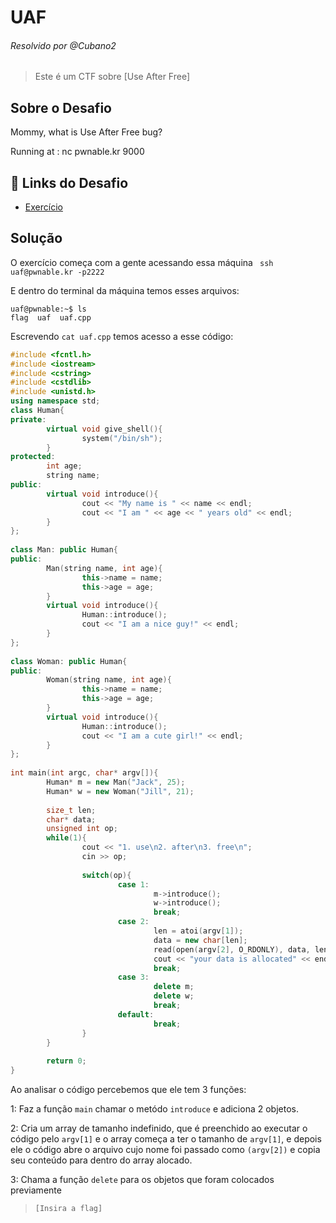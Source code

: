 
# UAF
###### Resolvido por @Cubano2
> Este é um CTF sobre [Use After Free]  

## Sobre o Desafio  

Mommy, what is Use After Free bug?

Running at : nc pwnable.kr 9000

## 🔗 Links do Desafio

- [Exercício](https://pwnable.kr/play.php)

## Solução

O exercício começa com a gente acessando essa máquina ``` ssh uaf@pwnable.kr -p2222```

E dentro do terminal da máquina temos esses arquivos:
```
uaf@pwnable:~$ ls
flag  uaf  uaf.cpp
```
Escrevendo ```cat uaf.cpp``` temos acesso a esse código:


```c++
#include <fcntl.h>                                                                                                                           
#include <iostream>                                                                                                                          
#include <cstring>                                                                                                                           
#include <cstdlib>                                                                                                                           
#include <unistd.h>                                                                                                                          
using namespace std;                                                                                                                         
class Human{                                                                                                                                 
private:                                                                                                                                     
        virtual void give_shell(){                                                                                                           
                system("/bin/sh");                                                                                                           
        }                                                                                                                                    
protected:                                                                                                                                   
        int age;                                                                                                                             
        string name;
public:
        virtual void introduce(){
                cout << "My name is " << name << endl;
                cout << "I am " << age << " years old" << endl;
        }
};
 
class Man: public Human{
public:
        Man(string name, int age){
                this->name = name;
                this->age = age;
        }
        virtual void introduce(){
                Human::introduce();
                cout << "I am a nice guy!" << endl;
        }
};
 
class Woman: public Human{
public:
        Woman(string name, int age){
                this->name = name;
                this->age = age;
        }
        virtual void introduce(){
                Human::introduce();
                cout << "I am a cute girl!" << endl;
        }
};
 
int main(int argc, char* argv[]){
        Human* m = new Man("Jack", 25);
        Human* w = new Woman("Jill", 21);
 
        size_t len;
        char* data;
        unsigned int op;
        while(1){
                cout << "1. use\n2. after\n3. free\n";
                cin >> op;
 
                switch(op){
                        case 1:
                                m->introduce();
                                w->introduce();
                                break;
                        case 2:
                                len = atoi(argv[1]);
                                data = new char[len];
                                read(open(argv[2], O_RDONLY), data, len);
                                cout << "your data is allocated" << endl;
                                break;
                        case 3:
                                delete m;
                                delete w;
                                break;
                        default:
                                break;
                }
        }
 
        return 0;
} 
```

Ao analisar o código percebemos que ele tem 3 funções:

1: Faz a função ``` main ``` chamar o metódo ``` introduce ``` e adiciona 2 objetos.

2: Cria um array de tamanho indefinido, que é preenchido ao executar o código pelo ``` argv[1] ``` e o array começa a ter o tamanho de ``` argv[1] ```, e depois ele o código abre o arquivo cujo nome foi passado como ``` (argv[2]) ``` e copia seu conteúdo para dentro do array alocado.

3: Chama a função ``` delete ``` para os objetos que foram colocados previamente


>`[Insira a flag]`
